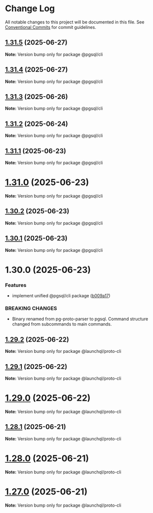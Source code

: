 # Change Log

All notable changes to this project will be documented in this file.
See [Conventional Commits](https://conventionalcommits.org) for commit guidelines.

## [1.31.5](https://github.com/launchql/pgsql-parser/compare/@pgsql/cli@1.31.4...@pgsql/cli@1.31.5) (2025-06-27)

**Note:** Version bump only for package @pgsql/cli





## [1.31.4](https://github.com/launchql/pgsql-parser/compare/@pgsql/cli@1.31.3...@pgsql/cli@1.31.4) (2025-06-27)

**Note:** Version bump only for package @pgsql/cli





## [1.31.3](https://github.com/launchql/pgsql-parser/compare/@pgsql/cli@1.31.2...@pgsql/cli@1.31.3) (2025-06-26)

**Note:** Version bump only for package @pgsql/cli





## [1.31.2](https://github.com/launchql/pgsql-parser/compare/@pgsql/cli@1.31.1...@pgsql/cli@1.31.2) (2025-06-24)

**Note:** Version bump only for package @pgsql/cli





## [1.31.1](https://github.com/launchql/pgsql-parser/compare/@pgsql/cli@1.31.0...@pgsql/cli@1.31.1) (2025-06-23)

**Note:** Version bump only for package @pgsql/cli





# [1.31.0](https://github.com/launchql/pgsql-parser/compare/@pgsql/cli@1.30.2...@pgsql/cli@1.31.0) (2025-06-23)

**Note:** Version bump only for package @pgsql/cli





## [1.30.2](https://github.com/launchql/pgsql-parser/compare/@pgsql/cli@1.30.1...@pgsql/cli@1.30.2) (2025-06-23)

**Note:** Version bump only for package @pgsql/cli





## [1.30.1](https://github.com/launchql/pgsql-parser/compare/@pgsql/cli@1.30.0...@pgsql/cli@1.30.1) (2025-06-23)

**Note:** Version bump only for package @pgsql/cli





# 1.30.0 (2025-06-23)


### Features

* implement unified @pgsql/cli package ([b009a17](https://github.com/launchql/pgsql-parser/commit/b009a172c3c93033573745e80354a7dac973e2bf))


### BREAKING CHANGES

* Binary renamed from pg-proto-parser to pgsql. Command structure changed from subcommands to main commands.





## [1.29.2](https://github.com/launchql/pgsql-parser/compare/@launchql/proto-cli@1.29.1...@launchql/proto-cli@1.29.2) (2025-06-22)

**Note:** Version bump only for package @launchql/proto-cli





## [1.29.1](https://github.com/launchql/pgsql-parser/compare/@launchql/proto-cli@1.29.0...@launchql/proto-cli@1.29.1) (2025-06-22)

**Note:** Version bump only for package @launchql/proto-cli





# [1.29.0](https://github.com/launchql/pgsql-parser/compare/@launchql/proto-cli@1.28.1...@launchql/proto-cli@1.29.0) (2025-06-22)

**Note:** Version bump only for package @launchql/proto-cli





## [1.28.1](https://github.com/launchql/pgsql-parser/compare/@launchql/proto-cli@1.28.0...@launchql/proto-cli@1.28.1) (2025-06-21)

**Note:** Version bump only for package @launchql/proto-cli





# [1.28.0](https://github.com/launchql/pgsql-parser/compare/@launchql/proto-cli@1.27.0...@launchql/proto-cli@1.28.0) (2025-06-21)

**Note:** Version bump only for package @launchql/proto-cli





# [1.27.0](https://github.com/launchql/pgsql-parser/compare/@launchql/proto-cli@1.26.0...@launchql/proto-cli@1.27.0) (2025-06-21)

**Note:** Version bump only for package @launchql/proto-cli
